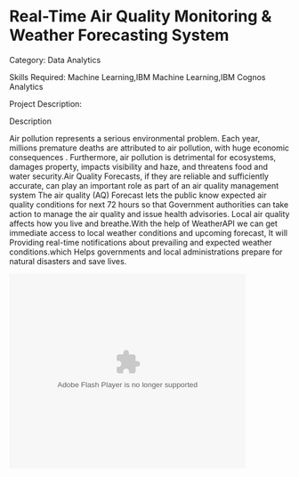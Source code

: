 # Real-Time Air Quality Monitoring & Weather Forecasting System
Category: Data Analytics

Skills Required:
Machine Learning,IBM Machine Learning,IBM Cognos Analytics

Project Description:

Description

Air pollution represents a serious environmental problem. Each year, millions premature deaths are attributed to air pollution, with huge economic consequences . Furthermore, air pollution is detrimental for ecosystems, damages property, impacts visibility and haze, and threatens food and water security.Air Quality Forecasts, if they are reliable and sufficiently accurate, can play an important role as part of an air quality management system The air quality (AQ) Forecast lets the public know expected air quality conditions for next 72 hours so that Government authorities can take action to manage the air quality and issue health advisories. Local air quality affects how you live and breathe.With the help of WeatherAPI we can get immediate access to local weather conditions and upcoming forecast, It will Providing real-time notifications about prevailing and expected weather conditions.which Helps governments and local administrations prepare for natural disasters and save lives.

<object width="425" height="350">
  <param name="movie" value="http://www.youtube.com/user/wwwLoveWatercom?v=BTRN1YETpyg" />
  <param name="wmode" value="transparent" />
  <embed src="http://www.youtube.com/user/wwwLoveWatercom?v=BTRN1YETpyg"
         type="application/x-shockwave-flash"
         wmode="transparent" width="425" height="350" />
</object>
